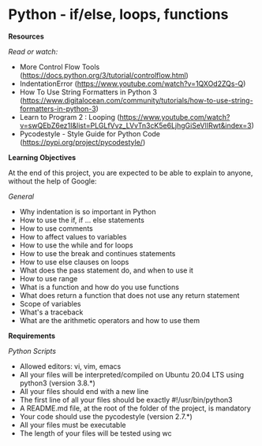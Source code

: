 # Python - if/else, loops, functions

**Resources**

*Read or watch:*

- More Control Flow Tools (https://docs.python.org/3/tutorial/controlflow.html)
- IndentationError (https://www.youtube.com/watch?v=1QXOd2ZQs-Q)
- How To Use String Formatters in Python 3 (https://www.digitalocean.com/community/tutorials/how-to-use-string-formatters-in-python-3)
- Learn to Program 2 : Looping (https://www.youtube.com/watch?v=swQEbZ6ez1I&list=PLGLfVvz_LVvTn3cK5e6LjhgGiSeVlIRwt&index=3)
- Pycodestyle - Style Guide for Python Code (https://pypi.org/project/pycodestyle/)

**Learning Objectives**

At the end of this project, you are expected to be able to explain to anyone, without the help of Google:

*General*

- Why indentation is so important in Python
- How to use the if, if ... else statements
- How to use comments
- How to affect values to variables
- How to use the while and for loops
- How to use the break and continues statements
- How to use else clauses on loops
- What does the pass statement do, and when to use it
- How to use range
- What is a function and how do you use functions
- What does return a function that does not use any return statement
- Scope of variables
- What's a traceback
- What are the arithmetic operators and how to use them

**Requirements**

*Python Scripts*

- Allowed editors: vi, vim, emacs
- All your files will be interpreted/compiled on Ubuntu 20.04 LTS using python3 (version 3.8.*)
- All your files should end with a new line
- The first line of all your files should be exactly #!/usr/bin/python3
- A README.md file, at the root of the folder of the project, is mandatory
- Your code should use the pycodestyle (version 2.7.*)
- All your files must be executable
- The length of your files will be tested using wc
